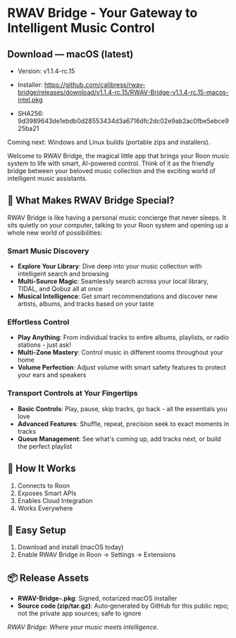 # RWAV Bridge - Your Gateway to Intelligent Music Control

<!-- macos-download:start -->
## Download — macOS (latest)
- Version: v1.1.4-rc.15


- Installer: https://github.com/calibress/rwav-bridge/releases/download/v1.1.4-rc.15/RWAV-Bridge-v1.1.4-rc.15-macos-intel.pkg
- SHA256: 9d3989643de1ebdb0d28553434d3a6716dfc2dc02e9ab2ac0fbe5ebce925ba21

Coming next: Windows and Linux builds (portable zips and installers).
<!-- macos-download:end -->

Welcome to RWAV Bridge, the magical little app that brings your Roon music system to life with smart, AI-powered control. Think of it as the friendly bridge between your beloved music collection and the exciting world of intelligent music assistants.

## 🎵 What Makes RWAV Bridge Special?

RWAV Bridge is like having a personal music concierge that never sleeps. It sits quietly on your computer, talking to your Roon system and opening up a whole new world of possibilities:

### **Smart Music Discovery**
- **Explore Your Library**: Dive deep into your music collection with intelligent search and browsing
- **Multi-Source Magic**: Seamlessly search across your local library, TIDAL, and Qobuz all at once
- **Musical Intelligence**: Get smart recommendations and discover new artists, albums, and tracks based on your taste

### **Effortless Control**
- **Play Anything**: From individual tracks to entire albums, playlists, or radio stations - just ask!
- **Multi-Zone Mastery**: Control music in different rooms throughout your home
- **Volume Perfection**: Adjust volume with smart safety features to protect your ears and speakers

### **Transport Controls at Your Fingertips**
- **Basic Controls**: Play, pause, skip tracks, go back - all the essentials you love
- **Advanced Features**: Shuffle, repeat, precision seek to exact moments in tracks
- **Queue Management**: See what's coming up, add tracks next, or build the perfect playlist

## 🚀 How It Works
1. Connects to Roon
2. Exposes Smart APIs
3. Enables Cloud Integration
4. Works Everywhere

## 🔧 Easy Setup
1) Download and install (macOS today)
2) Enable RWAV Bridge in Roon → Settings → Extensions

## 📦 Release Assets
- **RWAV-Bridge-<tag>.pkg**: Signed, notarized macOS installer
- **Source code (zip/tar.gz)**: Auto‑generated by GitHub for this public repo; not the private app sources; safe to ignore

*RWAV Bridge: Where your music meets intelligence.*

